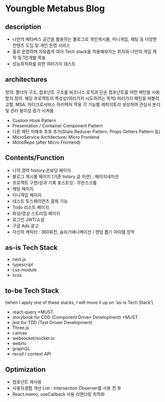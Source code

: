 # Youngble Metabus Blog

## description

- 나만의 메타버스 공간을 활용하는 블로그로 개인게시물, 미니게임, 채팅 등 다양한 컨텐츠 도입 및 개인 운영 서비스
- 홀로 운영하며 자유롭게 여러 Tech stack을 적용해보자는 취지와 나만의 게임 제작 및 1인개발 목표
- 성능최적화를 위한 여러가지 테스트

## architectures
정의: 폴더의 구조, 컴포넌트 구조를 비즈니스 로직과 단순 컴포넌트를 어떤 패턴을 사용할지 정의.
해당 프로젝트의 특성상(여러가지 시도하려는 목적) 여러가지 패턴을 써볼려고함.
MSA, 마이크로서비스 아키텍처 적용 각 기능별 레퍼지토리 생성하여 관심사 분리 및 관리 용이성 증가 시켜봄
- Custom Hook Pattern 
- Presentation / Container Component Pattern
- 다른 패턴 이해후 추후 추가(State Reducer Pattern, Props Getters Pattern 등)
- MicroService Architecture/ Micro Frontend
- MonoRepo (after Micro Frontend)

## Contents/Function

- 나의 경력 history 온보딩 페이지
- 블로그 게시물 페이지 (기존 tistory 글 이관) : 페이지네이션
- 프로젝트 구현/성과 기록 포스트잇 : 무한스크롤
- 채팅 페이지
- 미니게임 페이지
- 테스트 토스페이먼츠 결제 기능
- Todo 리스트 페이지 
- 화상/영상 스트리밍 페이지
- 로그인 JWT/소셜
- 구글 Ads 광고
- 자신의 캐릭터 : 360회전, 숨쉬기애니메이션 / 랜덤 뽑기 아이템 장착 



## as-is Tech Stack

- next.js
- typescript
- css-module
- scss

## to-be Tech Stack

(when I apply one of these stacks, I will move it up on 'as-is Tech Stack')

- react-query *MUST
- storybook for CDD (Component Driven Development) *MUST
- jest for TDD (Test Driven Development)
- Three.js
- canvas
- websocket/socket.io
- webrtc
- graphQL
- recoil / context API

## Optimization
- 컴포넌트 재사용
- 사용자경험 개선 List : Intersection Observer를 사용 전 후 
- React.memo, useCallback 사용 리랜더링 최적화


